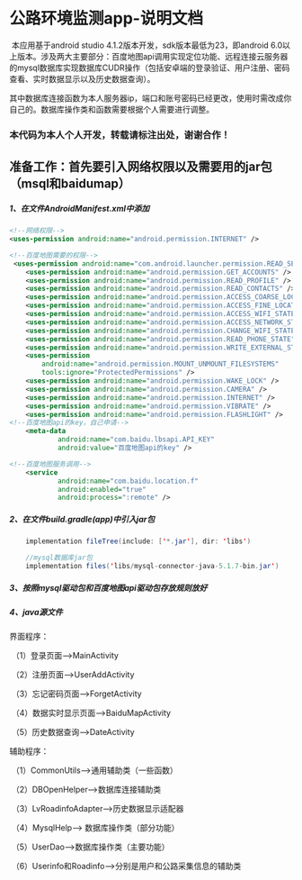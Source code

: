 # 公路环境监测app-说明文档

​	本应用基于android studio 4.1.2版本开发，sdk版本最低为23，即android 6.0以上版本。涉及两大主要部分：百度地图api调用实现定位功能、远程连接云服务器的mysql数据库实现数据库CUDR操作（包括安卓端的登录验证、用户注册、密码查看、实时数据显示以及历史数据查询）。

其中数据库连接函数为本人服务器ip，端口和账号密码已经更改，使用时需改成你自己的。数据库操作类和函数需要根据个人需要进行调整。

### 本代码为本人个人开发，转载请标注出处，谢谢合作！

## 准备工作：首先要引入网络权限以及需要用的jar包（msql和baidumap）

##### 1、在文件AndroidManifest.xml中添加

```xml
<!--网络权限-->
<uses-permission android:name="android.permission.INTERNET" />

<!--百度地图需要的权限-->
 <uses-permission android:name="com.android.launcher.permission.READ_SETTINGS" />
    <uses-permission android:name="android.permission.GET_ACCOUNTS" />
    <uses-permission android:name="android.permission.READ_PROFILE" />
    <uses-permission android:name="android.permission.READ_CONTACTS" />
    <uses-permission android:name="android.permission.ACCESS_COARSE_LOCATION" />
    <uses-permission android:name="android.permission.ACCESS_FINE_LOCATION" />
    <uses-permission android:name="android.permission.ACCESS_WIFI_STATE" />
    <uses-permission android:name="android.permission.ACCESS_NETWORK_STATE" />
    <uses-permission android:name="android.permission.CHANGE_WIFI_STATE" />
    <uses-permission android:name="android.permission.READ_PHONE_STATE" />
    <uses-permission android:name="android.permission.WRITE_EXTERNAL_STORAGE" />
    <uses-permission
        android:name="android.permission.MOUNT_UNMOUNT_FILESYSTEMS"
        tools:ignore="ProtectedPermissions" />
    <uses-permission android:name="android.permission.WAKE_LOCK" />
    <uses-permission android:name="android.permission.CAMERA" />
    <uses-permission android:name="android.permission.INTERNET" />
    <uses-permission android:name="android.permission.VIBRATE" />
    <uses-permission android:name="android.permission.FLASHLIGHT" />
<!--百度地图api的key，自己申请-->
	<meta-data
            android:name="com.baidu.lbsapi.API_KEY"
            android:value="百度地图api的key" />

<!--百度地图服务调用-->
	<service
            android:name="com.baidu.location.f"
            android:enabled="true"
            android:process=":remote" />


```

##### 2、在文件build.gradle(app)中引入jar包

```java
    implementation fileTree(include: ['*.jar'], dir: 'libs')

	//mysql数据库jar包    
	implementation files('libs/mysql-connector-java-5.1.7-bin.jar')
```

##### 3、按照mysql驱动包和百度地图api驱动包存放规则放好

##### 4、java源文件

界面程序：

​	（1）登录页面-->MainActivity

​	（2）注册页面-->UserAddActivity

​	（3）忘记密码页面-->ForgetActivity

​	（4）数据实时显示页面-->BaiduMapActivity

​	（5）历史数据查询-->DateActivity

辅助程序：

​	（1）CommonUtils-->通用辅助类（一些函数）

​	（2）DBOpenHelper-->数据库连接辅助类

​	（3）LvRoadinfoAdapter-->历史数据显示适配器

​	（4）MysqlHelp--> 数据库操作类（部分功能）

​	（5）UserDao-->数据库操作类（主要功能）

​	（6）Userinfo和Roadinfo-->分别是用户和公路采集信息的辅助类
